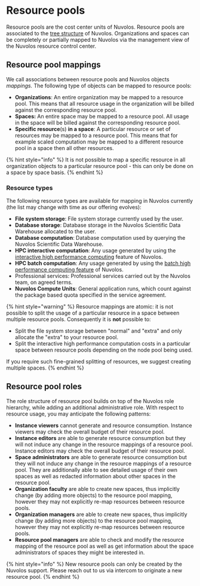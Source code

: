 # Resource pools

Resource pools are the cost center units of Nuvolos. Resource pools are associated to the [tree structure](../../our-features/data-organization/) of Nuvolos. Organizations and spaces can be completely or partially mapped to Nuvolos via the management view of the Nuvolos resource control center.

## Resource pool mappings

We call associations between resource pools and Nuvolos objects _mappings._ The following type of objects can be mapped to resource pools:

* **Organizations**: An entire organization may be mapped to a resource pool. This means that all resource usage in the organization will be billed against the corresponding resource pool.
* **Spaces:** An entire space may be mapped to a resource pool. All usage in the space will be billed against the corresponding resource pool.
* **Specific resource**\(s\) **in a space**: A particular resource or set of resources may be mapped to a resource pool. This means that for example scaled computation may be mapped to a different resource pool in a space then all other resources.

{% hint style="info" %}
It is not possible to map a specific resource in all organization objects to a particular resource pool - this can only be done on a space by space basis.
{% endhint %}

### **Resource types**

The following resource types are available for mapping in Nuvolos currently \(the list may change with time as our offering evolves\):

* **File system storage**: File system storage currently used by the user.
* **Database storage**: Database storage in the Nuvolos Scientific Data Warehouse allocated to the user.
* **Database computation**: Database computation used by querying the Nuvolos Scientific Data Warehouse.
* **HPC interactive computation**: Any usage generated by using the [interactive high performance computing](../../research/hpc-interactive.md) feature of Nuvolos.
* **HPC batch computation**: Any usage generated by using the [batch high performance computing feature](../../research/high-performance-computing.md) of Nuvolos.
* Professional services: Professional services carried out by the Nuvolos team, on agreed terms.
* **Nuvolos Compute Units**: General application runs, which count against the package based quota specified in the service agreement.

{% hint style="warning" %}
Resource mappings are atomic: it is not possible to split the usage of a particular resource in a space between multiple resource pools. Consequently it is **not** possible to:

* Split the file system storage between "normal" and "extra" and only allocate the "extra" to your resource pool. 
* Split the interactive high performance computation costs in a particular space between resource pools depending on the node pool being used.

If you require such fine-grained splitting of resources, we suggest creating multiple spaces.
{% endhint %}

## Resource pool roles

The role structure of resource pool builds on top of the Nuvolos role hierarchy, while adding an additional administrative role. With respect to resource usage, you may anticipate the following patterns:

* **Instance viewers** cannot generate and resource consumption. Instance viewers may check the overall budget of their resource pool.
* **Instance editors** are able to generate resource consumption but they will not induce any change in the resource mappings of a resource pool. Instance editors may check the overall budget of their resource pool.
* **Space administrators** are able to generate resource consumption but they will not induce any change in the resource mappings of a resource pool. They are additionally able to see detailed usage of their own spaces as well as redacted information about other spaces in the resource pool.
* **Organization faculty** are able to create new spaces, thus implicitly change \(by adding more objects\) to the resource pool mapping, however they may not explicitly re-map resources between resource pools.
* **Organization managers** are able to create new spaces, thus implicitly change \(by adding more objects\) to the resource pool mapping, however they may not explicitly re-map resources between resource pools.
* **Resource pool managers** are able to check and modify the resource mapping of the resource pool as well as get information about the space administrators of spaces they might be interested in.

{% hint style="info" %}
New resource pools can only be created by the Nuvolos support. Please reach out to us via intercom to originate a new resource pool.
{% endhint %}





